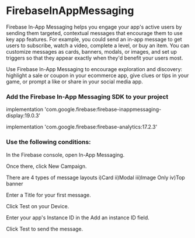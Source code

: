 # FirebaseInAppMessaging

Firebase In-App Messaging helps you engage your app's active users by sending them targeted, contextual messages that encourage them to use key app features. For example, you could send an in-app message to get users to subscribe, watch a video, complete a level, or buy an item. You can customize messages as cards, banners, modals, or images, and set up triggers so that they appear exactly when they'd benefit your users most.

Use Firebase In-App Messaging to encourage exploration and discovery: highlight a sale or coupon in your ecommerce app, give clues or tips in your game, or prompt a like or share in your social media app.

### Add the Firebase In-App Messaging SDK to your project

implementation 'com.google.firebase:firebase-inappmessaging-display:19.0.3'

implementation 'com.google.firebase:firebase-analytics:17.2.3'

### Use the following conditions:

In the Firebase console, open In-App Messaging.

Once there, click New Campaign.

There are 4 types of message layouts i)Card ii)Modal iii)Image Only iv)Top banner

Enter a Title for your first message.

Click Test on your Device.

Enter your app's Instance ID in the Add an instance ID field.

Click Test to send the message.
